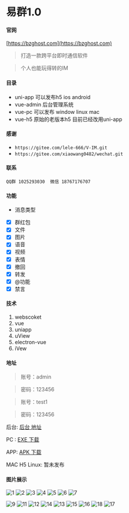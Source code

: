 # 易群1.0

#### 官网
[https://bzghost.com](https://bzghost.com) 

>打造一款跨平台即时通信软件

>个人也能玩得转的IM




#### 目录

- uni-app 可以发布h5 ios android
- vue-admin 后台管理系统
- vue-pc 可以发布 window linux mac
- vue-h5 原始的老版本h5 目前已经改用uni-app


#### 感谢
- `https://gitee.com/lele-666/V-IM.git` 
- `https://gitee.com/xiaowang0482/wechat.git`

#### 联系
`QQ群 1025293030 
微信 18767176707`

#### 功能
- 消息类型
- [x] 群红包 
- [x] 文件
- [x] 图片 
- [x] 语音 
- [x] 视频 
- [x] 表情 
- [x] 撤回 
- [x] 转发 
- [x] @功能
- [x] 禁言

#### 技术
1. webscoket
1. vue
1. uniapp 
1. uView
1. electron-vue
1. iVew

#### 地址

> 账号：admin

> 密码：123456


> 账号：test1

> 密码：123456

后台: [后台 地址](http://120.27.95.106/index.html) 

PC : [EXE 下载](http://39.100.14.171/yiqun2.exe)

APP: [APK 下载](http://39.100.14.171/yiqun2.apk)

MAC H5 Linux: 暂未发布 



#### 图片展示

![1](doc/img/1.png) ![2](doc/img/2.png) ![3](doc/img/3.png)
![4](doc/img/4.png) ![5](doc/img/5.png) ![6](doc/img/6.png)
![7](doc/img/7.png)

![9](doc/img/8.png) ![11](doc/img/9.png) ![12](doc/img/10.png)
![14](doc/img/11.png) ![13](doc/img/12.png) ![15](doc/img/13.png)
![16](doc/img/14.png) ![18](doc/img/15.png) ![17](doc/img/16.png)





